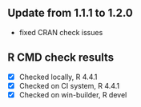 ## Update from 1.1.1 to 1.2.0

* fixed CRAN check issues

## R CMD check results

- [x] Checked locally, R 4.4.1
- [x] Checked on CI system, R 4.4.1
- [x] Checked on win-builder, R devel
